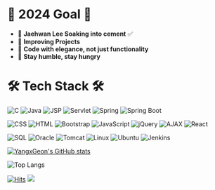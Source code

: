 # 👋 2024 Goal 👋
- 🤗 **Jaehwan Lee Soaking into cement** ✅
- 🌱 **Improving Projects**
- 🌹 **Code with elegance, not just functionality**
- 💖 **Stay humble, stay hungry**

# 🛠 Tech Stack 🛠
![C](https://img.shields.io/badge/C-A8B9CC?style=flat-square&logo=C&logoColor=black)
![Java](https://img.shields.io/badge/Java-007396?style=flat-square&logo=Java&logoColor=white)
![JSP](https://img.shields.io/badge/JSP-007396?style=flat-square&logo=Java&logoColor=white)
![Servlet](https://img.shields.io/badge/Servlet-007396?style=flat-square&logo=Java&logoColor=white)
![Spring](https://img.shields.io/badge/Spring-6DB33F?style=flat-square&logo=Spring&logoColor=white)
![Spring Boot](https://img.shields.io/badge/Spring_Boot-6DB33F?style=flat-square&logo=SpringBoot&logoColor=white)

![CSS](https://img.shields.io/badge/CSS-1572B6?style=flat-square&logo=CSS3&logoColor=white)
![HTML](https://img.shields.io/badge/HTML-E34F26?style=flat-square&logo=HTML5&logoColor=white)
![Bootstrap](https://img.shields.io/badge/Bootstrap-7952B3?style=flat-square&logo=Bootstrap&logoColor=white)
![JavaScript](https://img.shields.io/badge/JavaScript-F7DF1E?style=flat-square&logo=JavaScript&logoColor=black)
![jQuery](https://img.shields.io/badge/jQuery-0769AD?style=flat-square&logo=jQuery&logoColor=white)
![AJAX](https://img.shields.io/badge/AJAX-0769AD?style=flat-square&logo=AJAX&logoColor=white)
![React](https://img.shields.io/badge/React-61DAFB?style=flat-square&logo=React&logoColor=black)

![SQL](https://img.shields.io/badge/SQL-4479A1?style=flat-square&logo=MySQL&logoColor=white)
![Oracle](https://img.shields.io/badge/Oracle-F80000?style=flat-square&logo=Oracle&logoColor=white)
![Tomcat](https://img.shields.io/badge/Tomcat-F8DC75?style=flat-square&logo=Apache-Tomcat&logoColor=black)
![Linux](https://img.shields.io/badge/Linux-FCC624?style=flat-square&logo=Linux&logoColor=black)
![Ubuntu](https://img.shields.io/badge/Ubuntu-E95420?style=flat-square&logo=Ubuntu&logoColor=white)
![Jenkins](https://img.shields.io/badge/Jenkins-D24939?style=flat-square&logo=Jenkins&logoColor=white)

[![YangxGeon's GitHub stats](https://github-readme-stats.vercel.app/api?username=YangxGeon&show_icons=true&theme=radical&count_private=true)](https://github.com/anuraghazra/github-readme-stats)

![Top Langs](https://github-readme-stats.vercel.app/api/top-langs/?username=YangxGeon&layout=compact&theme=radical)

[![Hits](https://hits.seeyoufarm.com/api/count/incr/badge.svg?url=https%3A%2F%2Fgithub.com%2FYangxGeon&count_bg=%2345DF22&title_bg=%23555555&icon=github.svg&icon_color=%23FFE4C4&title=hits&edge_flat=false)](https://hits.seeyoufarm.com)
<a href="https://www.instagram.com/yangxgeon/" target="_blank"><img src="https://img.shields.io/badge/Instagram-E4405F?style=flat-square&logo=Instagram&logoColor=white"/></a>

